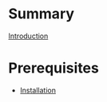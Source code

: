 # Summary

[Introduction](./introduction.md)

# Prerequisites

- [Installation](./installation.md)


